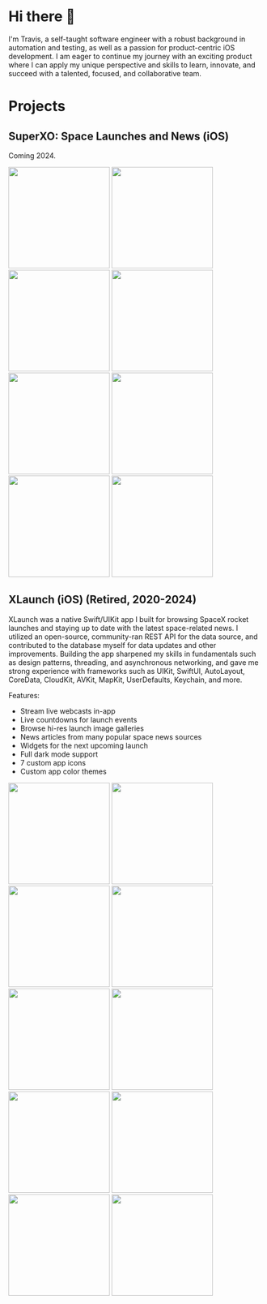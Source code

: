# Hi there 👋

I'm Travis, a self-taught software engineer with a robust background in automation and testing, as well as a passion for product-centric iOS development. I am eager to continue my journey with an exciting product where I can apply my unique perspective and skills to learn, innovate, and succeed with a talented, focused, and collaborative team.

# Projects

## SuperXO: Space Launches and News (iOS)
Coming 2024.

<!-- <img src="link" width="200" /> -->
<img src="https://github.com/user-attachments/assets/a6313963-6cf0-49a0-935e-ac9d10da06ed" width="200" />
<img src="https://github.com/user-attachments/assets/7a2d45df-386d-4ac9-8c90-0bd4adec12e9" width="200" />
<img src="https://github.com/user-attachments/assets/4682fbd8-9d3b-445e-8c3d-a354f764e357" width="200" />
<img src="https://github.com/user-attachments/assets/e6f98146-25bb-4229-b298-06efdc9d47b6" width="200" />

<img src="https://github.com/user-attachments/assets/b80a1499-cc2d-4d98-b3ff-f669520474c7" width="200" />
<img src="https://github.com/user-attachments/assets/ee898e11-015f-49b8-84e4-71ee1d73d6a0" width="200" />
<img src="https://github.com/user-attachments/assets/b88c4a1b-8d28-4aa9-8c20-b5b7f56558e4" width="200" />
<img src="https://github.com/user-attachments/assets/8b0ea197-0fff-4512-9c1b-1f8e21453ae0" width="200" />

## XLaunch (iOS) (Retired, 2020-2024)
XLaunch was a native Swift/UIKit app I built for browsing SpaceX rocket launches and staying up to date with the latest space-related news. I utilized an open-source, community-ran REST API for the data source, and contributed to the database myself for data updates and other improvements. Building the app sharpened my skills in fundamentals such as design patterns, threading, and asynchronous networking, and gave me strong experience with frameworks such as UIKit, SwiftUI, AutoLayout, CoreData, CloudKit, AVKit, MapKit, UserDefaults, Keychain, and more.

Features:
- Stream live webcasts in-app
- Live countdowns for launch events
- Browse hi-res launch image galleries
- News articles from many popular space news sources
- Widgets for the next upcoming launch
- Full dark mode support
- 7 custom app icons
- Custom app color themes

<img src="https://github.com/user-attachments/assets/3c33dbe6-d47a-43d5-b0ed-880cb4a82d11" width="200" />
<img src="https://github.com/user-attachments/assets/0f585746-bbdc-4801-a25a-1a2e29eb1cf8" width="200" />
<img src="https://github.com/user-attachments/assets/bd6d01c9-5e5c-4145-9281-c23f2c26ddfe" width="200" />
<img src="https://github.com/user-attachments/assets/d6d36b64-37f5-4e94-badb-2c9ec9bba7be" width="200" />
<img src="https://github.com/user-attachments/assets/000f701c-9281-4861-bf30-84797912710e" width="200" />

<img src="https://github.com/user-attachments/assets/ba832cfd-2907-4f2b-af21-5139e3758481" width="200" />
<img src="https://github.com/user-attachments/assets/d82e22a1-02b5-4198-a5d0-81c2125f7889" width="200" />
<img src="https://github.com/user-attachments/assets/7180d1ad-2d20-4da0-8e1e-9f82000b79c7" width="200" />
<img src="https://github.com/user-attachments/assets/ace710d7-cb2a-4beb-8c0c-244ebccd507b" width="200" />
<img src="https://github.com/user-attachments/assets/c854da38-ce56-420b-b0dd-bfd2a899be21" width="200" />


<!-- :-------------------------:|:-------------------------:
![xlaunch-promo-1](https://github.com/user-attachments/assets/3c33dbe6-d47a-43d5-b0ed-880cb4a82d11)  |  ![xlaunch-promo-2](https://github.com/user-attachments/assets/0f585746-bbdc-4801-a25a-1a2e29eb1cf8) -->

<!-- ![xlaunch-promo-1](https://github.com/user-attachments/assets/3c33dbe6-d47a-43d5-b0ed-880cb4a82d11)
![xlaunch-promo-2](https://github.com/user-attachments/assets/0f585746-bbdc-4801-a25a-1a2e29eb1cf8)
![xlaunch-promo-3](https://github.com/user-attachments/assets/bd6d01c9-5e5c-4145-9281-c23f2c26ddfe)
![xlaunch-promo-4](https://github.com/user-attachments/assets/d6d36b64-37f5-4e94-badb-2c9ec9bba7be)
![xlaunch-promo-5](https://github.com/user-attachments/assets/000f701c-9281-4861-bf30-84797912710e)
![xlaunch-promo-6](https://github.com/user-attachments/assets/ba832cfd-2907-4f2b-af21-5139e3758481)
![xlaunch-promo-7](https://github.com/user-attachments/assets/d82e22a1-02b5-4198-a5d0-81c2125f7889)
![xlaunch-promo-8](https://github.com/user-attachments/assets/7180d1ad-2d20-4da0-8e1e-9f82000b79c7)
![xlaunch-promo-9](https://github.com/user-attachments/assets/ace710d7-cb2a-4beb-8c0c-244ebccd507b)
![xlaunch-promo-10](https://github.com/user-attachments/assets/c854da38-ce56-420b-b0dd-bfd2a899be21) -->








<!-- https://docs.github.com/en/get-started/writing-on-github/getting-started-with-writing-and-formatting-on-github/basic-writing-and-formatting-syntax#styling-text -->
<!-- https://daily.dev/blog/creating-a-killer-github-profile-readme-part-1 -->

<!-- <picture>
  <source media="(prefers-color-scheme: dark)" srcset="https://user-images.githubusercontent.com/25423296/163456776-7f95b81a-f1ed-45f7-b7ab-8fa810d529fa.png">
  <source media="(prefers-color-scheme: light)" srcset="https://user-images.githubusercontent.com/25423296/163456779-a8556205-d0a5-45e2-ac17-42d089e3c3f8.png">
  <img alt="Shows an illustrated sun in light mode and a moon with stars in dark mode." src="https://user-images.githubusercontent.com/25423296/163456779-a8556205-d0a5-45e2-ac17-42d089e3c3f8.png">
</picture> -->



<!--
**stanifert/stanifert** is a ✨ _special_ ✨ repository because its `README.md` (this file) appears on your GitHub profile.

Here are some ideas to get you started:

- 🔭 I’m currently working on ...
- 🌱 I’m currently learning ...
- 👯 I’m looking to collaborate on ...
- 🤔 I’m looking for help with ...
- 💬 Ask me about ...
- 📫 How to reach me: ...
- 😄 Pronouns: ...
- ⚡ Fun fact: ...
-->
